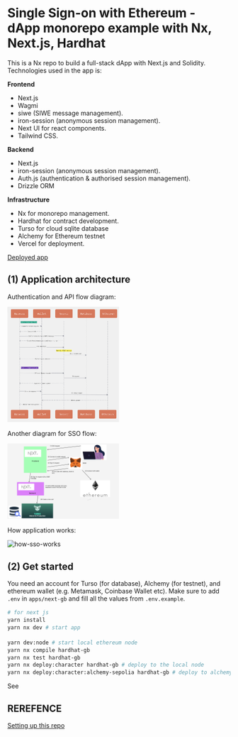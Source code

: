 # Single Sign-on with Ethereum - dApp monorepo example with Nx, Next.js, Hardhat

This is a Nx repo to build a full-stack dApp with Next.js and Solidity. Technologies used in the app is:

**Frontend**

- Next.js
- Wagmi
- siwe (SIWE message management).
- iron-session (anonymous session management).
- Next UI for react components.
- Tailwind CSS.

**Backend**

- Next.js
- iron-session (anonymous session management).
- Auth.js (authentication & authorised session management).
- Drizzle ORM

**Infrastructure**

- Nx for monorepo management.
- Hardhat for contract development.
- Turso for cloud sqlite database
- Alchemy for Ethereum testnet
- Vercel for deployment.

[Deployed app](https://siwe-dapp-nx-nextjs-hardhat.vercel.app/)

## (1) Application architecture

Authentication and API flow diagram:

<img width="50%" src='docs/img/siwe-flow-diagram.png' alt="flow-diagram" />

Another diagram for SSO flow:

<img width="50%" src='./docs/img/how-siwe-works.png' alt="how-sso-works" />

How application works:

<img width="50%" src='./docs/img/how-app-works' alt="how-sso-works" />

## (2) Get started

You need an account for Turso (for database), Alchemy (for testnet), and ethereum wallet (e.g. Metamask, Coinbase Wallet etc). Make sure to add `.env` in `apps/next-gb` and fill all the values from `.env.example`.

```bash
# for next js
yarn install
yarn nx dev # start app

yarn dev:node # start local ethereum node
yarn nx compile hardhat-gb
yarn nx test hardhat-gb
yarn nx deploy:character hardhat-gb # deploy to the local node
yarn nx deploy:character:alchemy-sepolia hardhat-gb # deploy to alchemy testnet
```

See

## REREFENCE

[Setting up this repo](/docs/1-setting-up-this-repo.md)

